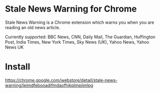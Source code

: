 # Stale News Warning for Chrome
Stale News Warning is a Chrome extension which warns you when you are reading 
an old news article.

Currently supported: BBC News, CNN, Daily Mail, The Guardian, Huffington Post, 
India Times, New York Times, Sky News (UK), Yahoo News, Yahoo News UK

# Install
https://chrome.google.com/webstore/detail/stale-news-warning/leimdfebooadifmdaofhjkplmpiimlpg


